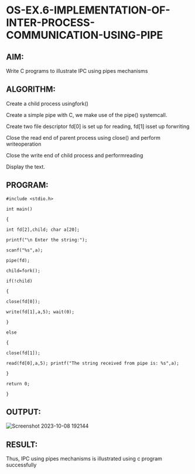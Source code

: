 # OS-EX.6-IMPLEMENTATION-OF-INTER-PROCESS-COMMUNICATION-USING-PIPE

## AIM:
Write C programs to illustrate IPC using pipes mechanisms

## ALGORITHM:

Create a child process usingfork()

Create a simple pipe with C, we make use of the pipe() systemcall.

Create two file descriptor fd[0] is set up for reading, fd[1] isset up forwriting

Close the read end of parent process using close() and perform writeoperation

Close the write end of child process and performreading

Display the text.
## PROGRAM:
```
#include <stdio.h>

int main()

{

int fd[2],child; char a[20];

printf("\n Enter the string:");

scanf("%s",a);

pipe(fd);

child=fork();

if(!child)

{

close(fd[0]);

write(fd[1],a,5); wait(0);

}

else

{

close(fd[1]);

read(fd[0],a,5); printf("The string received from pipe is: %s",a);

}

return 0;

}
```


## OUTPUT:
![Screenshot 2023-10-08 192144](https://github.com/Priyadharshini-Er/OS-EX.6-IMPLEMENTATION-OF-INTER-PROCESS-COMMUNICATION-USING-PIPE/assets/119558093/99e07512-f728-48fe-ae57-63502a0d8530)


## RESULT:
Thus, IPC using pipes mechanisms is illustrated using c program successfully
